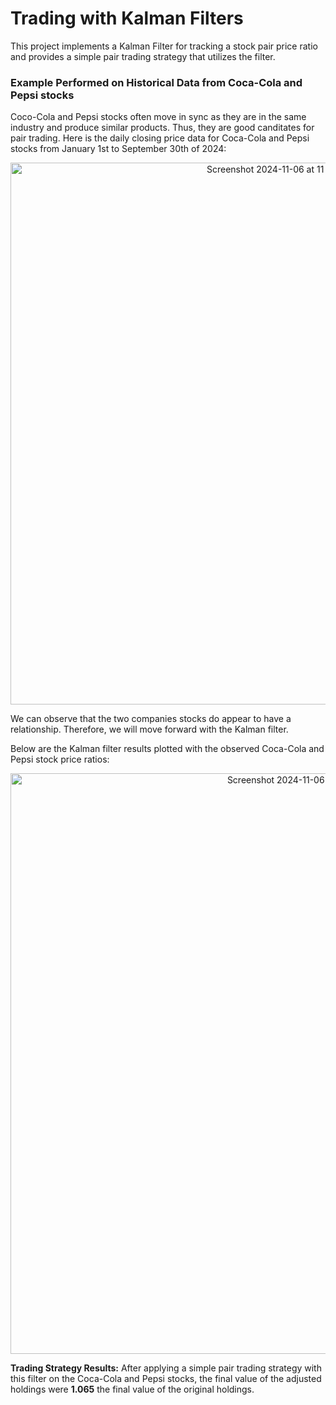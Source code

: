 # Trading with Kalman Filters
This project implements a Kalman Filter for tracking a stock pair price ratio and provides a simple pair trading strategy that utilizes the filter.

### Example Performed on Historical Data from Coca-Cola and Pepsi stocks

Coco-Cola and Pepsi stocks often move in sync as they are in the same industry and produce similar products. Thus, they are good canditates for pair trading. 
Here is the daily closing price data for Coca-Cola and Pepsi stocks from January 1st to September 30th of 2024:

<p align="center">
  
<img width="867" alt="Screenshot 2024-11-06 at 11 29 46 AM" src="https://github.com/user-attachments/assets/7df7a488-7183-43c3-9748-570ad8e4022f">

</p>

We can observe that the two companies stocks do appear to have a relationship. Therefore, we will move forward with the Kalman filter.

Below are the Kalman filter results plotted with the observed Coca-Cola and Pepsi stock price ratios: 

<p align="center">
  
<img width="929" alt="Screenshot 2024-11-06 at 11 30 17 AM" src="https://github.com/user-attachments/assets/de165a91-312f-4779-9e68-a2232f6ea968">

</p>

**Trading Strategy Results:** After applying a simple pair trading strategy with this filter on the Coca-Cola and Pepsi stocks, the final value of the adjusted holdings were **1.065** the final value of the original holdings.
